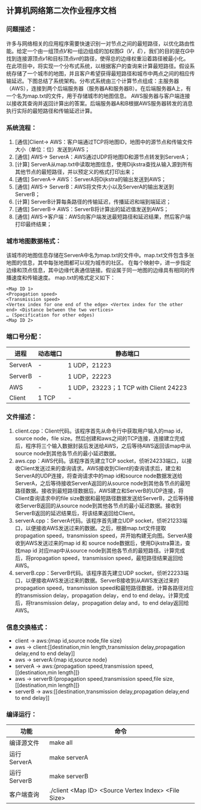 ## 计算机网络第二次作业程序文档

### 问题描述：

许多与网络相关的应用程序需要快速识别一对节点之间的最短路径，以优化路由性能。给定一个由一组顶点𝑉和一组边组成的加权图𝐺（𝑉，𝐸），我们的目的是在𝐺中找到连接源顶点𝑣1和目标顶点𝑣𝑛的路径，使得总的边缘权重沿着路径被最小化。
在此项目中，将实现一个分布式系统，以根据客户的查询来计算最短路径。假设系统存储了一个城市的地图，并且客户希望获得最短路径和城市中两点之间的相应传输延迟。下图总结了系统架构。分布式系统由三个计算节点组成：主服务器（AWS），连接到两个后端服务器（服务器A和服务器B）。在后端服务器A上，有一个名为map.txt的文件，用于存储城市的地图信息。 AWS服务器与客户端连接以接收其查询并返回计算出的答案。后端服务器A和B根据AWS服务器转发的消息执行实际的最短路径和传输延迟计算。

### 系统流程：

1. [通信]Client-> AWS：客户端通过TCP将地图ID，地图中的源节点和传输文件大小（单位：位）发送到AWS；
2. [通信] AWS-> ServerA：AWS通过UDP将地图ID和源节点转发到ServerA；
3. [计算] ServerA从map.txt中读取地图信息，使用Dijkstra查找从输入源到所有其他节点的最短路径，并以预定义的格式打印出来；
4. [通信] ServerA-> AWS：ServerA将Dijkstra的输出发送到AWS；
5. [通信] AWS-> ServerB：AWS将文件大小以及ServerA的输出发送到ServerB；
6. [计算] ServerB计算每条路径的传输延迟，传播延迟和端到端延迟；
7. [通信] ServerB-> AWS：ServerB将计算出的延迟值发送到AWS；
8. [通信] AWS->客户端：AWS向客户端发送最短路径和延迟结果，然后客户端打印最终结果；

### 城市地图数据格式：

该城市的地图信息存储在ServerA中名为map.txt的文件中。map.txt文件包含多张地图的信息，其中每张地图都可以视为城市的社区。 在每个映射中，进一步指定边缘和顶点信息，其中边缘代表通信链接。假设属于同一地图的边缘具有相同的传播速度和传输速度。
map.txt的格式定义如下：

```
<Map ID 1>
<Propagation speed>
<Transmission speed>
<Vertex index for one end of the edge> <Vertex index for the other end> <Distance between the two vertices>
… (Specification for other edges)
<Map ID 2>
```

### 端口号分配：

| 进程    | 动态端口 | 静态端口                              |
| ------- | -------- | ------------------------------------- |
| ServerA | -        | 1 UDP，21223                          |
| ServerB | -        | 1 UDP，22223                          |
| AWS     | -        | 1 UDP，23223；1 TCP with Client 24223 |
| Client  | 1 TCP    | -                                     |

### 文件描述：

1. client.cpp：Client代码。该程序首先从命令行中获取用户输入的map id，source node，file size。然后创建和aws之间的TCP连接，连接建立完成后，程序将三个输入数据封装后发送给AWS，之后等待AWS返回该map中从source node到其他各节点的最小延迟数据。
2. aws.cpp：AWS代码。该程序首先建立TCP socket，侦听24233端口，以接收Client发送过来的查询请求。AWS接收到Client的查询请求后，建立和ServerA的UDP连接，将查询请求中的map id和source node数据发送给ServerA，之后等待接收ServerA返回的从source node到其他各节点的最短路径数据。接收到最短路径数据后，AWS建立和ServerB的UDP连接，将Client查询请求中的file size数据和最短路径数据发送给ServerB，之后等待接收ServerB返回的从source node到其他各节点的最小延迟数据。接收到ServerB返回的延迟结果后，将该结果返回给Client。
3. serverA.cpp：ServerA代码。该程序首先建立UDP socket，侦听21233端口，以便接收AWS发送过来的数据。之后，根据map.txt文件提取propagation speed，transmission speed，并开始构建无向图。ServerA接收到AWS发送过来的map id 和 source node数据后，使用Dijkstra算法，查找map id 对应map中从source node到其他各节点的最短路径。计算完成后，将propagation speed，transmission speed，最短路径结果返回给AWS。
4. serverB.cpp：ServerB代码。该程序首先建立UDP socket，侦听22233端口，以便接收AWS发送过来的数据。ServerB接收到从AWS发送过来的propagation speed，transmission speed和最短路径数据，计算各路径对应的transmission delay，propagation delay，end to end delay。计算完成后，将transmission delay，propagation delay and，to end delay返回给AWS。

### 信息交换格式：

- client -> aws:{map id,source node,file size}
- aws -> client:[[destination,min length,transmission delay,propagation delay,end to end delay]]
- aws -> serverA:{map id,source node}
- serverA -> aws:{propagation speed,transmission speed,[[destination,min length]]}
- aws -> serverB:{propagation speed,transmission speed,file size,[[destination,min length]]}
- serverB -> aws:[[destination,transmission delay,propagation delay,end to end delay]]

### 编译运行：

| 功能        | 命令                                                |
| ----------- | --------------------------------------------------- |
| 编译源文件  | make all                                            |
| 运行ServerA | make serverA                                        |
| 运行ServerB | make serverB                                        |
| 客户端查询  | ./client \<Map ID\> \<Source Vertex Index\> \<File Size\> |

